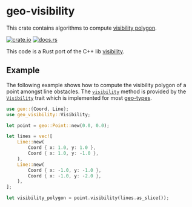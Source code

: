 # geo-visibility

This crate contains algorithms to compute [visibility polygon](https://www.wikiwand.com/en/Visibility_polygon).

[![crate.io](https://img.shields.io/crates/v/geo-visibility.svg)](https://crates.io/crates/geo-visibility)
[![docs.rs](https://docs.rs/geo-visibility/badge.svg)](https://docs.rs/geo-visibility)

This code is a Rust port of the C++ lib [visibility](https://github.com/trylock/visibility).

## Example

The following example shows how to compute the visibility polygon of a point amongst line obstacles.
The [`visibility`] method is provided by the [`Visibility`] trait which is implemented for most [geo-types](https://docs.rs/geo-types/0.4.3/geo_types/).

```rust
use geo::{Coord, Line};
use geo_visibility::Visibility;

let point = geo::Point::new(0.0, 0.0);

let lines = vec![
    Line::new(
        Coord { x: 1.0, y: 1.0 },
        Coord { x: 1.0, y: -1.0 },
    ),
    Line::new(
        Coord { x: -1.0, y: -1.0 },
        Coord { x: -1.0, y: -2.0 },
    ),
];

let visibility_polygon = point.visibility(lines.as_slice());
```

[`Visibility`]: visibility/trait.Visibility.html
[`visibility`]: visibility/trait.Visibility.html#method.visibility
